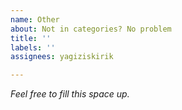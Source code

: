 ```yaml
---
name: Other
about: Not in categories? No problem
title: ''
labels: ''
assignees: yagiziskirik

---
```


*Feel free to fill this space up.*
